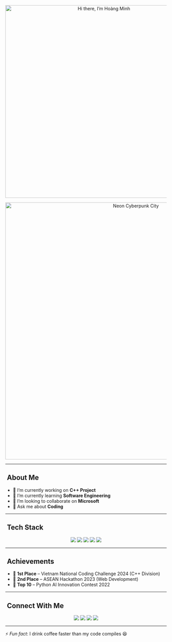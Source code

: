 <p align="center">
  <img src="assets/neon-title.png" alt="Hi there, I’m Hoàng Minh" width="600" />
</p>

<p align="center">
  <img src="assets/cyberpunk-bg.png" alt="Neon Cyberpunk City" width="800" />
</p>

---

## ​ About Me  
- 🔭 I’m currently working on **C++ Project**  
- 🌱 I’m currently learning **Software Engineering**  
- 👯 I’m looking to collaborate on **Microsoft**  
- 💬 Ask me about **Coding**  

---

## ​ Tech Stack  

<p align="center">
  <img src="https://img.shields.io/badge/C-00599C?style=for-the-badge&logo=c&logoColor=white" />
  <img src="https://img.shields.io/badge/C++-00599C?style=for-the-badge&logo=cplusplus&logoColor=white" />
  <img src="https://img.shields.io/badge/Python-3776AB?style=for-the-badge&logo=python&logoColor=white" />
  <img src="https://img.shields.io/badge/HTML5-E34F26?style=for-the-badge&logo=html5&logoColor=white" />
  <img src="https://img.shields.io/badge/Next.js-000000?style=for-the-badge&logo=nextdotjs&logoColor=white" />
</p>

---

## ​ Achievements  

- 🥇 **1st Place** – Vietnam National Coding Challenge 2024 (C++ Division)  
- 🥈 **2nd Place** – ASEAN Hackathon 2023 (Web Development)  
- 🏅 **Top 10** – Python AI Innovation Contest 2022  

---

## ​ Connect With Me  

<p align="center">
  <a href="https://facebook.com/yourusername"><img src="https://img.shields.io/badge/Facebook-1877F2?style=for-the-badge&logo=facebook&logoColor=white"></a>
  <a href="https://instagram.com/yourusername"><img src="https://img.shields.io/badge/Instagram-E4405F?style=for-the-badge&logo=instagram&logoColor=white"></a>
  <a href="#"><img src="https://img.shields.io/badge/Zalo-0068FF?style=for-the-badge&logo=zalo&logoColor=white"></a>
  <a href="https://discord.gg/yourserver"><img src="https://img.shields.io/badge/Discord-5865F2?style=for-the-badge&logo=discord&logoColor=white"></a>
</p>

---

⚡ *Fun fact*: I drink coffee faster than my code compiles 😆
